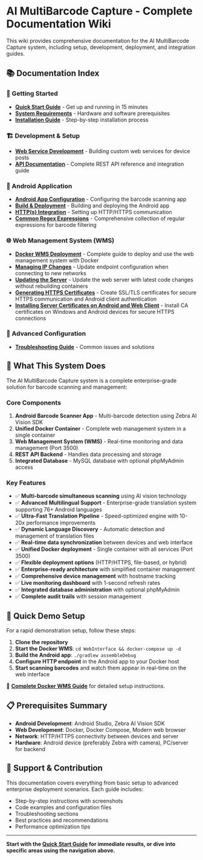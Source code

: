 # AI MultiBarcode Capture - Complete Documentation Wiki

This wiki provides comprehensive documentation for the AI MultiBarcode Capture system, including setup, development, deployment, and integration guides.

## 📚 Documentation Index

### 🚀 Getting Started
- **[Quick Start Guide](01-Quick-Start-Guide.md)** - Get up and running in 15 minutes
- **[System Requirements](02-System-Requirements.md)** - Hardware and software prerequisites
- **[Installation Guide](03-Installation-Guide.md)** - Step-by-step installation process

### 🏗️ Development & Setup
- **[Web Service Development](05-Web-Service-Development.md)** - Building custom web services for device posts
- **[API Documentation](06-API-Documentation.md)** - Complete REST API reference and integration guide

### 📱 Android Application
- **[Android App Configuration](07-Android-App-Configuration.md)** - Configuring the barcode scanning app
- **[Build & Deployment](08-Android-Build-Deployment.md)** - Building and deploying the Android app
- **[HTTP(s) Integration](09-HTTP-Integration.md)** - Setting up HTTP/HTTPS communication
- **[Common Regex Expressions](16-Common-Regex-Expressions.md)** - Comprehensive collection of regular expressions for barcode filtering

### 🌐 Web Management System (WMS)
- **[Docker WMS Deployment](10-Docker-WMS-Deployment.md)** - Complete guide to deploy and use the web management system with Docker
- **[Managing IP Changes](11-Managing-IP-Changes.md)** - Update endpoint configuration when connecting to new networks
- **[Updating the Server](12-Updating-Server.md)** - Update the web server with latest code changes without rebuilding containers
- **[Generating HTTPS Certificates](13-Generating-HTTPS-Certificates.md)** - Create SSL/TLS certificates for secure HTTPS communication and Android client authentication
- **[Installing Server Certificates on Android and Web Client](14-Installing-Server-Certificates.md)** - Install CA certificates on Windows and Android devices for secure HTTPS connections

### 🔧 Advanced Configuration
- **[Troubleshooting Guide](15-Troubleshooting-Guide.md)** - Common issues and solutions

## 🎯 What This System Does

The AI MultiBarcode Capture system is a complete enterprise-grade solution for barcode scanning and management:

### Core Components
1. **Android Barcode Scanner App** - Multi-barcode detection using Zebra AI Vision SDK
2. **Unified Docker Container** - Complete web management system in a single container
3. **Web Management System (WMS)** - Real-time monitoring and data management (Port 3500)
4. **REST API Backend** - Handles data processing and storage
5. **Integrated Database** - MySQL database with optional phpMyAdmin access

### Key Features
- ✅ **Multi-barcode simultaneous scanning** using AI vision technology
- ✅ **Advanced Multilingual Support** - Enterprise-grade translation system supporting 76+ Android languages
- ✅ **Ultra-Fast Translation Pipeline** - Speed-optimized engine with 10-20x performance improvements
- ✅ **Dynamic Language Discovery** - Automatic detection and management of translation files
- ✅ **Real-time data synchronization** between devices and web interface
- ✅ **Unified Docker deployment** - Single container with all services (Port 3500)
- ✅ **Flexible deployment options** (HTTP/HTTPS, file-based, or hybrid)
- ✅ **Enterprise-ready architecture** with simplified container management
- ✅ **Comprehensive device management** with hostname tracking
- ✅ **Live monitoring dashboard** with 1-second refresh rates
- ✅ **Integrated database administration** with optional phpMyAdmin
- ✅ **Complete audit trails** with session management

## 🚀 Quick Demo Setup

For a rapid demonstration setup, follow these steps:

1. **Clone the repository**
2. **Start the Docker WMS**: `cd WebInterface && docker-compose up -d`
3. **Build the Android app**: `./gradlew assembleDebug`
4. **Configure HTTP endpoint** in the Android app to your Docker host
5. **Start scanning barcodes** and watch them appear in real-time on the web interface

📖 **[Complete Docker WMS Guide](10-Docker-WMS-Deployment.md)** for detailed setup instructions.

## 📋 Prerequisites Summary

- **Android Development**: Android Studio, Zebra AI Vision SDK
- **Web Development**: Docker, Docker Compose, Modern web browser
- **Network**: HTTP/HTTPS connectivity between devices and server
- **Hardware**: Android device (preferably Zebra with camera), PC/server for backend

## 🤝 Support & Contribution

This documentation covers everything from basic setup to advanced enterprise deployment scenarios. Each guide includes:

- Step-by-step instructions with screenshots
- Code examples and configuration files
- Troubleshooting sections
- Best practices and recommendations
- Performance optimization tips

---

**Start with the [Quick Start Guide](01-Quick-Start-Guide.md) for immediate results, or dive into specific areas using the navigation above.**